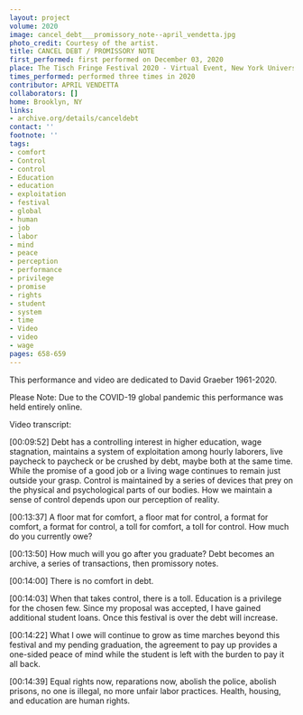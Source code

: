 ```yaml
---
layout: project
volume: 2020
image: cancel_debt___promissory_note--april_vendetta.jpg
photo_credit: Courtesy of the artist.
title: CANCEL DEBT / PROMISSORY NOTE
first_performed: first performed on December 03, 2020
place: The Tisch Fringe Festival 2020 - Virtual Event, New York University
times_performed: performed three times in 2020
contributor: APRIL VENDETTA
collaborators: []
home: Brooklyn, NY
links:
- archive.org/details/canceldebt
contact: ''
footnote: ''
tags:
- comfort
- Control
- control
- Education
- education
- exploitation
- festival
- global
- human
- job
- labor
- mind
- peace
- perception
- performance
- privilege
- promise
- rights
- student
- system
- time
- Video
- video
- wage
pages: 658-659
---
```



This performance and video are dedicated to David Graeber 1961-2020.

Please Note: Due to the COVID-19 global pandemic this performance was held entirely online.

Video transcript:

[00:09:52] Debt has a controlling interest in higher education, wage stagnation, maintains a system of exploitation among hourly laborers, live paycheck to paycheck or be crushed by debt, maybe both at the same time. While the promise of a good job or a living wage continues to remain just outside your grasp. Control is maintained by a series of devices that prey on the physical and psychological parts of our bodies. How we maintain a sense of control depends upon our perception of reality.

[00:13:37] A floor mat for comfort, a floor mat for control, a format for comfort, a format for control, a toll for comfort, a toll for control. How much do you currently owe?

[00:13:50] How much will you go after you graduate? Debt becomes an archive, a series of transactions, then promissory notes.

[00:14:00] There is no comfort in debt.

[00:14:03] When that takes control, there is a toll. Education is a privilege for the chosen few. Since my proposal was accepted, I have gained additional student loans. Once this festival is over the debt will increase.

[00:14:22] What I owe will continue to grow as time marches beyond this festival and my pending graduation, the agreement to pay up provides a one-sided peace of mind while the student is left with the burden to pay it all back.

[00:14:39] Equal rights now, reparations now, abolish the police, abolish prisons, no one is illegal, no more unfair labor practices. Health, housing, and education are human rights.

